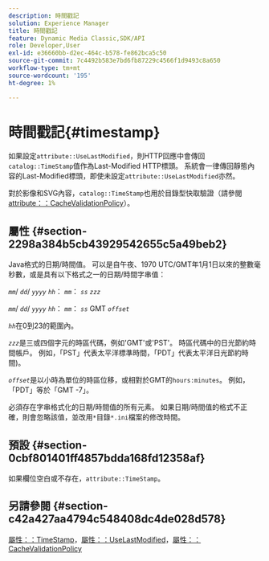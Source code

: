 ```yaml
---
description: 時間戳記
solution: Experience Manager
title: 時間戳記
feature: Dynamic Media Classic,SDK/API
role: Developer,User
exl-id: e36660bb-d2ec-464c-b578-fe862bca5c50
source-git-commit: 7c4492b583e7bd6fb87229c4566f1d9493c8a650
workflow-type: tm+mt
source-wordcount: '195'
ht-degree: 1%

---
```


# 時間戳記{#timestamp}

如果設定`attribute::UseLastModified`，則HTTP回應中會傳回`catalog::TimeStamp`值作為Last-Modified HTTP標頭。 系統會一律傳回靜態內容的Last-Modified標頭，即使未設定`attribute::UseLastModified`亦然。

對於影像和SVG內容，`catalog::TimeStamp`也用於目錄型快取驗證（請參閱[attribute：：CacheValidationPolicy](/help/aem-is-ir-api/is-api/image-catalog/image-serving-api-ref/c-image-catalog-reference/c-attributes-reference/r-cachevalidationpolicy.md)）。

## 屬性 {#section-2298a384b5cb43929542655c5a49beb2}

Java格式的日期/時間值。 可以是自午夜、1970 UTC/GMT年1月1日以來的整數毫秒數，或是具有以下格式之一的日期/時間字串值：

*`mm`*/ *`dd`*/ *`yyyy`* *`hh`*： *`mm`*： *`ss`* *`zzz`*

*`mm`*/ *`dd`*/ *`yyyy`* *`hh`*： *`mm`*： *`ss`* GMT *`offset`*

*`hh`*&#x200B;在0到23的範圍內。

*`zzz`*&#x200B;是三或四個字元的時區代碼，例如&#39;GMT&#39;或&#39;PST&#39;。 時區代碼中的日光節約時間帳戶。 例如，「PST」代表太平洋標準時間，「PDT」代表太平洋日光節約時間)。

*`offset`*&#x200B;是以小時為單位的時區位移，或相對於GMT的`hours:minutes`。 例如，「PDT」等於「GMT -7」。

必須存在字串格式化的日期/時間值的所有元素。 如果日期/時間值的格式不正確，則會忽略該值，並改用`*`目錄`*.ini`檔案的修改時間。

## 預設 {#section-0cbf801401ff4857bdda168fd12358af}

如果欄位空白或不存在，`attribute::TimeStamp`。

## 另請參閱 {#section-c42a427aa4794c548408dc4de028d578}

[屬性：：TimeStamp](../../../../../../is-api/image-catalog/image-serving-api-ref/c-image-catalog-reference/c-attributes-reference/r-timestamp.md#reference-4213c599a64942ee8cb9d80696b08296)，[屬性：：UseLastModified](../../../../../../is-api/image-catalog/image-serving-api-ref/c-image-catalog-reference/c-attributes-reference/r-uselastmodified.md#reference-73ecc421e6864a38aec5a4775f06b8e8)，[屬性：：CacheValidationPolicy](../../../../../../is-api/image-catalog/image-serving-api-ref/c-image-catalog-reference/c-attributes-reference/r-cachevalidationpolicy.md#reference-e55e52fd749041718a9af69fa2027b57)
